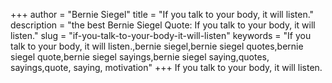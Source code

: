 +++
author = "Bernie Siegel"
title = "If you talk to your body, it will listen."
description = "the best Bernie Siegel Quote: If you talk to your body, it will listen."
slug = "if-you-talk-to-your-body-it-will-listen"
keywords = "If you talk to your body, it will listen.,bernie siegel,bernie siegel quotes,bernie siegel quote,bernie siegel sayings,bernie siegel saying,quotes, sayings,quote, saying, motivation"
+++
If you talk to your body, it will listen.
